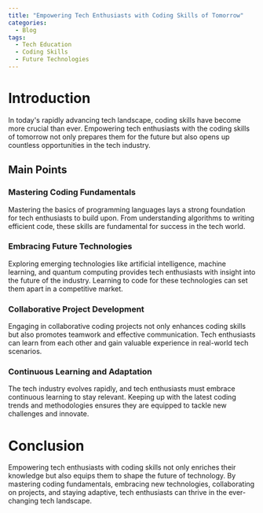 ```yaml
---
title: "Empowering Tech Enthusiasts with Coding Skills of Tomorrow"
categories:
  - Blog
tags:
  - Tech Education
  - Coding Skills
  - Future Technologies
---
```


# Introduction
In today's rapidly advancing tech landscape, coding skills have become more crucial than ever. Empowering tech enthusiasts with the coding skills of tomorrow not only prepares them for the future but also opens up countless opportunities in the tech industry.

## Main Points
### Mastering Coding Fundamentals
Mastering the basics of programming languages lays a strong foundation for tech enthusiasts to build upon. From understanding algorithms to writing efficient code, these skills are fundamental for success in the tech world.

### Embracing Future Technologies
Exploring emerging technologies like artificial intelligence, machine learning, and quantum computing provides tech enthusiasts with insight into the future of the industry. Learning to code for these technologies can set them apart in a competitive market.

### Collaborative Project Development
Engaging in collaborative coding projects not only enhances coding skills but also promotes teamwork and effective communication. Tech enthusiasts can learn from each other and gain valuable experience in real-world tech scenarios.

### Continuous Learning and Adaptation
The tech industry evolves rapidly, and tech enthusiasts must embrace continuous learning to stay relevant. Keeping up with the latest coding trends and methodologies ensures they are equipped to tackle new challenges and innovate.

# Conclusion
Empowering tech enthusiasts with coding skills not only enriches their knowledge but also equips them to shape the future of technology. By mastering coding fundamentals, embracing new technologies, collaborating on projects, and staying adaptive, tech enthusiasts can thrive in the ever-changing tech landscape.